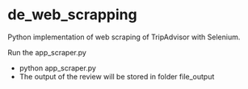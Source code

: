 # de_web_scrapping

Python implementation of web scraping of TripAdvisor with Selenium.

Run the app_scraper.py
- python app_scraper.py
- The output of the review will be stored in folder file_output